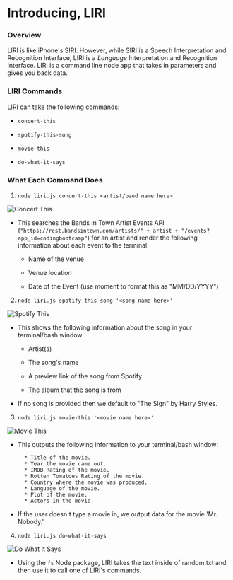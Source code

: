 # Introducing, LIRI

### Overview

LIRI is like iPhone's SIRI. However, while SIRI is a Speech Interpretation and Recognition Interface, LIRI is a _Language_ Interpretation and Recognition Interface. LIRI is a command line node app that takes in parameters and gives you back data.



### LIRI Commands

LIRI can take the following commands:

   * `concert-this`

   * `spotify-this-song`

   * `movie-this`

   * `do-what-it-says`

### What Each Command Does

1. `node liri.js concert-this <artist/band name here>`

![Concert This](./screenshots.concert-this)

   * This searches the Bands in Town Artist Events API (`"https://rest.bandsintown.com/artists/" + artist + "/events?app_id=codingbootcamp"`) for an artist and render the following information about each event to the terminal:

     * Name of the venue

     * Venue location

     * Date of the Event (use moment to format this as "MM/DD/YYYY")

2. `node liri.js spotify-this-song '<song name here>'`

![Spotify This](./screenshots.spotify-this-song)

   * This shows the following information about the song in your terminal/bash window

     * Artist(s)

     * The song's name

     * A preview link of the song from Spotify

     * The album that the song is from

   * If no song is provided then we default to "The Sign" by Harry Styles.

3. `node liri.js movie-this '<movie name here>'`

![Movie This](./screenshots.movie-this)

   * This outputs the following information to your terminal/bash window:

     ```
       * Title of the movie.
       * Year the movie came out.
       * IMDB Rating of the movie.
       * Rotten Tomatoes Rating of the movie.
       * Country where the movie was produced.
       * Language of the movie.
       * Plot of the movie.
       * Actors in the movie.
     ```

   * If the user doesn't type a movie in, we output data for the movie 'Mr. Nobody.'

4. `node liri.js do-what-it-says`

![Do What It Says](./screenshots.do-what-it-says)

   * Using the `fs` Node package, LIRI takes the text inside of random.txt and then use it to call one of LIRI's commands.
